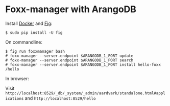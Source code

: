 Foxx-manager with ArangoDB
==========================

Install [Docker](https://docs.docker.com/installation/#installation) and [Fig](http://www.fig.sh/):

    $ sudo pip install -U fig

On commandline:

    $ fig run foxxmanager bash
    # foxx-manager --server.endpoint $ARANGODB_1_PORT update
    # foxx-manager --server.endpoint $ARANGODB_1_PORT search
    # foxx-manager --server.endpoint $ARANGODB_1_PORT install hello-foxx /hello

In browser:

  Visit `http://localhost:8529/_db/_system/_admin/aardvark/standalone.html#applications`
  and `http://localhost:8529/hello`
